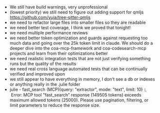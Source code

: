 * We still have build warnings, very unprofessional
* (lowest priority) we still need to figure out adding support for qmljs https://github.com/yuja/tree-sitter-qmljs
* we need to refactor large files into smaller files so they are readable
* we need better test coverage, I think we proved that tonight!
* we need multiple performance reviews
* we need better token optimization and guards against requesting too much data and going over the 25k token limit in claude. We should do a deeper dive into the coa-mcp-framework and coa-codesearch-mcp projects and learn from their optimizations better
* we need realistic integration tests that are not just verifying something runs but the quality of the results
* we need real cross language automated tests that can be continually verified and improved upon
* we still appear to have everything in memory, I don't see a db or indexes or anything really in the .julie folder
*  julie - fast_search (MCP)(query: "extractor", mode: "text", limit: 10)
  ⎿  Error: MCP tool "fast_search" response (149505 tokens) exceeds maximum allowed tokens (25000). Please use pagination, filtering, or limit
     parameters to reduce the response size.
  